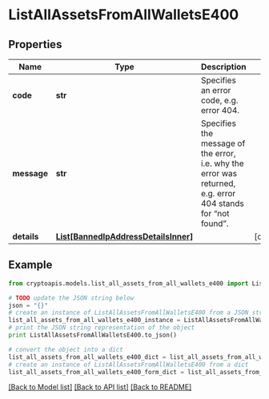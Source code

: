 # ListAllAssetsFromAllWalletsE400


## Properties
Name | Type | Description | Notes
------------ | ------------- | ------------- | -------------
**code** | **str** | Specifies an error code, e.g. error 404. | 
**message** | **str** | Specifies the message of the error, i.e. why the error was returned, e.g. error 404 stands for “not found”. | 
**details** | [**List[BannedIpAddressDetailsInner]**](BannedIpAddressDetailsInner.md) |  | [optional] 

## Example

```python
from cryptoapis.models.list_all_assets_from_all_wallets_e400 import ListAllAssetsFromAllWalletsE400

# TODO update the JSON string below
json = "{}"
# create an instance of ListAllAssetsFromAllWalletsE400 from a JSON string
list_all_assets_from_all_wallets_e400_instance = ListAllAssetsFromAllWalletsE400.from_json(json)
# print the JSON string representation of the object
print ListAllAssetsFromAllWalletsE400.to_json()

# convert the object into a dict
list_all_assets_from_all_wallets_e400_dict = list_all_assets_from_all_wallets_e400_instance.to_dict()
# create an instance of ListAllAssetsFromAllWalletsE400 from a dict
list_all_assets_from_all_wallets_e400_form_dict = list_all_assets_from_all_wallets_e400.from_dict(list_all_assets_from_all_wallets_e400_dict)
```
[[Back to Model list]](../README.md#documentation-for-models) [[Back to API list]](../README.md#documentation-for-api-endpoints) [[Back to README]](../README.md)


